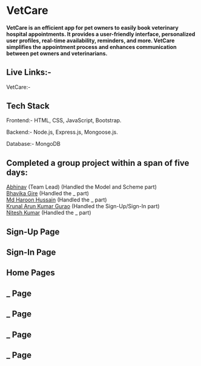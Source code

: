 # VetCare

#### VetCare is an efficient app for pet owners to easily book veterinary hospital appointments. It provides a user-friendly interface, personalized user profiles, real-time availability, reminders, and more. VetCare simplifies the appointment process and enhances communication between pet owners and veterinarians.

## Live Links:-
VetCare:- 

## Tech Stack

 Frontend:- HTML, CSS, JavaScript, Bootstrap.

 Backend:- Node.js, Express.js, Mongoose.js.
 
 Database:- MongoDB

## Completed a group project within a span of five days:
[Abhinav](https://github.com/Abhinav068) (Team Lead) (Handled the Model and Scheme part)
<br>
[Bhavika Gire](https://github.com/Bhavikagire) (Handled the _ part)
<br>
[Md Haroon Hussain](https://github.com/mdharoonhussain) (Handled the _ part)
<br>
[Krunal Arun Kumar Gurao](https://github.com/KrunalGurao) (Handled the Sign-Up/Sign-In part)
<br>
[Nitesh Kumar](https://github.com/Niteshthori24198) (Handled the _ part)
<br>


## Sign-Up Page


## Sign-In Page


## Home Pages


## _ Page


## _ Page



## _ Page


## _ Page
